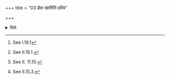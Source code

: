 +++
title = "03 प्रोक्ष यज्ञमिति हविष"

+++

<details><summary>थिते</summary>

3. He utters proksa yajnam... at the time of sprinkling water on the oblation-material[^1] and fuel and barhis-grass;[^2] He utters br̥haspate parigr̥hāṇa... at the time of second tracing of the altar. He impells with prajāpate'nubrūhi... the Hotr̥ (who) is going to recite the Samidheni (enkindling verses)[^4]; at the time of Pravara[^5] he utters vacaspate vācamāśrāvayaitām...  


[^1]: See I.19.1  

[^2]: See II.18.1.  

[^3]: See II.3.7.  

[^4]: See II. 11.10.  

[^5]: See II.15.3.
</details>
